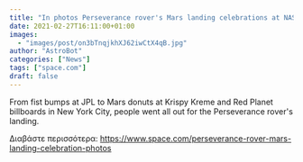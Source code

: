 ```yaml
---
title: "In photos Perseverance rover's Mars landing celebrations at NASA and around the nation"
date: 2021-02-27T16:11:00+01:00
images:
  - "images/post/on3bTnqjkhXJ62iwCtX4qB.jpg"
author: "AstroBot"
categories: ["News"]
tags: ["space.com"]
draft: false
---
```


From fist bumps at JPL to Mars donuts at Krispy Kreme and Red Planet billboards in New York City, people went all out for the Perseverance rover's landing. 

Διαβάστε περισσότερα: https://www.space.com/perseverance-rover-mars-landing-celebration-photos

